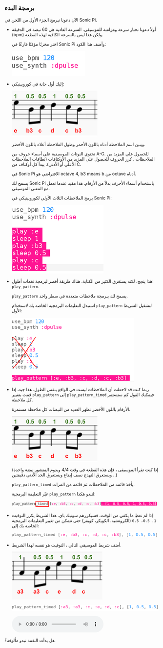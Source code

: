 ## برمجة البدء

الآن دعونا نبرمج الجزء الأول من اللحن في Sonic Pi.

+ أولاً دعونا نختار سرعة ومزامنة للموسيقى. السرعة العادية هي 60 نبضة في الدقيقة (bpm) ولكن هذا ليس بالسرعة الكافية لهذه القطعة.
    
    اختر مخزنًا مؤقتًا فارغًا في Sonic Pi وأضف هذا الكود:
    
    ![لقطة الشاشة](images/tetris-setup.png)

+ إليك أول حانة في كوروبينيكي:
    
    ![لقطة الشاشة](images/tetris-notes1.png)
    
    ويبين اسم الملاحظة أدناه باللون الأحمر وطول الملاحظة أعلاه باللون الأخضر.
    
    تحتوي النوتات الموسيقية على أسماء حروف من A-G. للحصول على المزيد من الملاحظات ، كرر الحروف للحصول على المزيد من الأوكتافات (نطاقات الملاحظات الأعلى أو الأدنى). يبدأ كل أوكتاف من C.
    
    في Sonic Pi الافتراضي هو octave 4, b3 means b من octave أدناه.
    
    يسمح لك Sonic Pi باستخدام أسماء الأحرف بدلاً من الأرقام. هذا مفيد عندما تعمل مع المعنى الموسيقي.
    
    برمج الملاحظات الثلاث الأولى لكوروبينيكي في Sonic Pi:
    
    ![لقطة الشاشة](images/tetris-start.png)

+ هذا ينجح، لكنه يستغرق الكثير من الكتابة. هناك طريقة أقصر لبرمجة نغمات أطول: `play_pattern`.
    
    `play_pattern` يسمح لك ببرمجة ملاحظات متعددة في سطر واحد.
    
    استبدل التعليمات البرمجية الخاصة بك لاستخدام `play_pattern` لتشغيل الشريط الأول:
    
    ![لقطة الشاشة](images/tetris-pattern.png)

+ ربما كنت قد لاحظت أن الملاحظات ليست في الواقع بنفس الطول. هذا جيد، إذا قمت بتغيير `play_pattern` إلى `play_pattern_timed` فيمكنك القول كم ستستمر كل ملاحظة.
    
    الأرقام باللون الأخضر تظهر العديد من النبضات كل ملاحظة مستمرة.
    
    ![لقطة الشاشة](images/tetris-notes1.png)
    
    (إذا كنت تقرأ الموسيقى ، فإن هذه القطعة في وقت 4/4 ويدوم المنشور نبضة واحدة ، ويستغرق التهدج نصف إيقاع ويستغرق الحد الأدنى دقيقتين.)
    
    `play_pattern_timed` يأخذ قائمة من الملاحظات ثم قائمة من المرات.
    
    غيّر التعليمة البرمجية `play_pattern` لتبدو هكذا:
    
    ![لقطة الشاشة](images/tetris-timed.png)

+ إذا لم تعطِ ما يكفي من الوقت، فسيكررهم سونيك باي. هذا الشريط يكرر التوقيت `1، 0.5، 0.5` (الكروتشيه، الكويكر، كويفر) حتى تتمكن من تغيير التعليمات البرمجية الخاصة بك إلى:
    
    ![لقطة الشاشة](images/tetris-timed2.png)

+ أضف شريط الموسيقى التالي ، التوقيت هو نفسه لهذا الشريط.
    
    ![لقطة الشاشة](images/tetris-notes2.png)
    
    ![لقطة الشاشة](images/tetris-bar2.png)
    
    <div id="audio-preview" class="pdf-hidden">
    <audio controls preload> 
      <source src="resources/tetris-1.mp3" type="audio/mpeg">
    المتصفح الخاص بك لا يدعم عنصر <code>الصوت </code>. 
    </audio>
    </div>

هل بدأت النغمة تبدو مألوفة؟